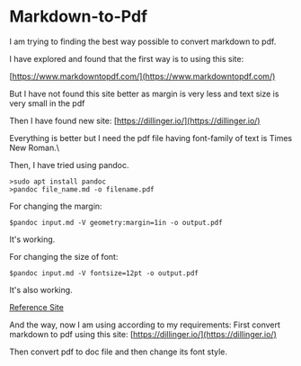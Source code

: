 # Markdown-to-Pdf

I am trying to finding the best way possible to convert markdown to pdf.

I have explored and found that the first way is to using this site: 

[https://www.markdowntopdf.com/](https://www.markdowntopdf.com/)

But I have not found this site better as margin is very less and text size is very small in the pdf


Then I have found new site:
[https://dillinger.io/](https://dillinger.io/)

Everything is better but I need the pdf file having font-family of text is Times New Roman.\


Then, I have tried using pandoc.
```
>sudo apt install pandoc
>pandoc file_name.md -o filename.pdf
```
For changing the margin:
```
$pandoc input.md -V geometry:margin=1in -o output.pdf
```
It's working.

For changing the size of font:
```
$pandoc input.md -V fontsize=12pt -o output.pdf 
```
It's also working.

[Reference Site](https://stackoverflow.com/questions/23811002/from-markdown-to-pdf-how-to-change-the-font-size-with-pandoc)

And the way, now I am using according to my requirements: 
First convert markdown to pdf using this site:
[https://dillinger.io/](https://dillinger.io/)

Then convert pdf to doc file and then change its font style.
